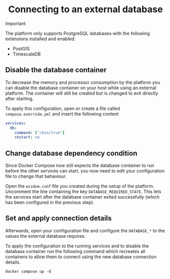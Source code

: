 <h1 align="center">Connecting to an external database</h1>

> [!IMPORTANT]
> The platform only supports PostgreSQL databases with the following extensions
> installed and enabled:
>   - PostGIS
>   - TimescaleDB

## Disable the database container
To decrease the memory and processor consumption by the platform you can disable
the database container on your host while using an external platform.
The container will still be created but is changed to exit directly after
starting.

To apply this configuration, open or create a file called `compose.override.yml`
and insert the following content

```yml
services:
  db:
    command: ["/bin/true"]
    restart: no
```

## Change database dependency condition
Since Docker Compose now still expects the database container to run before the
other services can start, you now need to edit your configuration file to change
that behaviour.

Open the `wisdom.conf` file you created during the setup of the platform.
Uncomment the line containing the key `DATABASE_REQUIRED_STATE`.
This lets the services start after the database container exited successfully
(which has been configured in the previous step).

## Set and apply connection details

Afterwards, open your configuration file and configure the `DATABASE_*` to the
values the external database requires.

To apply the configuration to the running services and to disable the database
container run the following command which recreates all containers to allow them
to connect using the new database connection details.
```shell
docker compose up -d
```